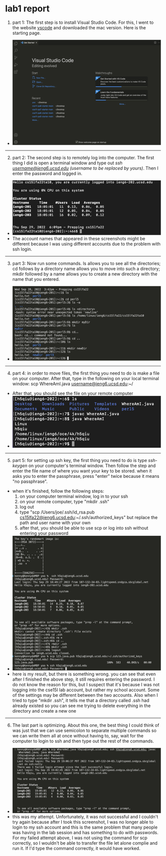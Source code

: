 # lab1 report
1. part 1: The first step is to install Visual Studio Code. For this, I went to the website [vscode](https://code.visualstudio.com/download) and downloaded the mac version. Here is the starting page.
* <img src="https://github.com/josephjo7star/labreport1/blob/main/image1.png" />
---
2. part 2: The second step is to remotely log into the computer. The first thing I did is open a terminal window and type out *ssh username@ieng6.ucsd.edu (username to be replaced by yours)*. Then I enter the password and logged in.
* ![my result](https://github.com/josephjo7star/labreport1/blob/main/image4.png)
* The account names that appeared in these screenshots might be different because I was using different accounts due to the problem with ssh login.
---
3. part 3: Now run some commands. ls allows you to see all the directories; cd follows by a directory name allows you to move into such a directory; mkdir followed by a name allows you to create a new directory with the name that you entered.
* ![my result](https://github.com/josephjo7star/labreport1/blob/main/image2.png)
---
4. part 4: in order to move files, the first thing you need to do is make a file on your computer. After that, type in the following on your local terminal window: scp WhereAmI.java username@ieng6.ucsd.edu:~/
* After that, you should see the file on your remote computer
* ![my result](https://github.com/josephjo7star/labreport1/blob/main/image3.png)
---
5. part 5: for setting up ssh key, the first thing you need to do is type *ssh-keygen* on your computer's terminal window. Then follow the step and enter the file name of where you want your key to be stored. when it asks you to enter the passphrase, press "enter" twice because it means "no passphrase".
* when it's finished, follow the following steps:
  1. on your computer terminal window, log in to your ssh 
  2. on your remote computer, type "mkdir .ssh"
  3. log out
  4. type "scp /Users/joe/.ssh/id_rsa.pub cs15lfa22@ieng6.ucsd.edu:~/.ssh/authorized_keys" but replace the path and user name with your own
  5. after that, you should be able to use scp or log into ssh without entering your password
* ![my result](https://github.com/josephjo7star/labreport1/blob/main/image6.png)
* here is my result, but there is something wrong. you can see that even after I finished the above step, it still requires entering the password. I do not know the reason for this, but I suspect that it's because I was not logging into the cse15l lab account, but rather my school account. Some of the settings may be different between the two accounts. Also when I tried to type "mkdir .ssh", it tells me that a directory called .ssh had already existed so you can see me trying to delete everything in the directory and create a new one
---
6. The last part is optimizing. About this one, the best thing I could think of was just that we can use semicolon to separate multiple commands so we can write them all at once without having to, say, wait for the computer to login to ssh and then type out the rest of the commands.
* ![my result](https://github.com/josephjo7star/labreport1/blob/main/image5.png)
* this was my attempt. Unfortunately, it was not successful and I couldn't try again because after I took this screenshot, I was no longer able to login to my ssh account and this is the same problem that many people was having in the lab session and has something to do with passwords. For my failed attempt above, I was not using the command for scp correctly, so I wouldn't be able to transfer the file let alone complie and run it. If I'd type the command correctly, it would have worked.
